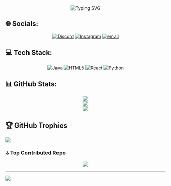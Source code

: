 <div align="center">

<img src="https://readme-typing-svg.herokuapp.com?font=Fira+Code&size=24&duration=2000&pause=1000&center=true&vCenter=true&width=435&lines=%C2%A1Hola!+Soy+Roberto+Bravo;Soy+dev+e+proximo+ingeniero;Bienvenido+a+mi+GitHub+😛" alt="Typing SVG" />

</div>

## 🌐 Socials:
<div align="center">

[![Discord](https://img.shields.io/badge/Discord-%237289DA.svg?logo=discord&logoColor=white)](https://discord.gg/ricte#5202) 
[![Instagram](https://img.shields.io/badge/Instagram-%23E4405F.svg?logo=Instagram&logoColor=white)](https://instagram.com/robertobravo.l) 
[![email](https://img.shields.io/badge/Email-D14836?logo=gmail&logoColor=white)](mailto:robertobravolpz@gmail.com) 

</div>

## 💻 Tech Stack:
<div align="center">

![Java](https://img.shields.io/badge/java-%23ED8B00.svg?style=flat&logo=openjdk&logoColor=white) 
![HTML5](https://img.shields.io/badge/html5-%23E34F26.svg?style=flat&logo=html5&logoColor=white) 
![React](https://img.shields.io/badge/react-%2320232a.svg?style=flat&logo=react&logoColor=%2361DAFB) 
![Python](https://img.shields.io/badge/python-3670A0?style=flat&logo=python&logoColor=ffdd54)

</div>

## 📊 GitHub Stats:
<div align="center">

![](https://github-readme-stats.vercel.app/api?username=robertobravol&theme=tokyonight&hide_border=false&include_all_commits=true&count_private=true)<br/>
![](https://nirzak-streak-stats.vercel.app/?user=robertobravol&theme=tokyonight&hide_border=false)<br/>
![](https://github-readme-stats.vercel.app/api/top-langs/?username=robertobravol&theme=tokyonight&hide_border=false&include_all_commits=true&count_private=true&layout=compact)

</div>

## 🏆 GitHub Trophies
![](https://github-profile-trophy.vercel.app/?username=robertobravol&theme=radical&no-frame=false&no-bg=true&margin-w=4)

### 🔝 Top Contributed Repo
<div align="center">

![](https://github-contributor-stats.vercel.app/api?username=robertobravol&limit=5&theme=dark&combine_all_yearly_contributions=true)

</div>

---

[![](https://visitcount.itsvg.in/api?id=robertobravol&icon=0&color=0)](https://visitcount.itsvg.in)

<!-- Proudly created with GPRM ( https://gprm.itsvg.in ) -->

